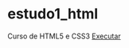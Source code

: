 # estudo1_html
 Curso de HTML5 e CSS3
<a href="https://isacrezende.github.io/estudo1_html/pasta-mae/siteGuanabara.html"> Executar </a>
